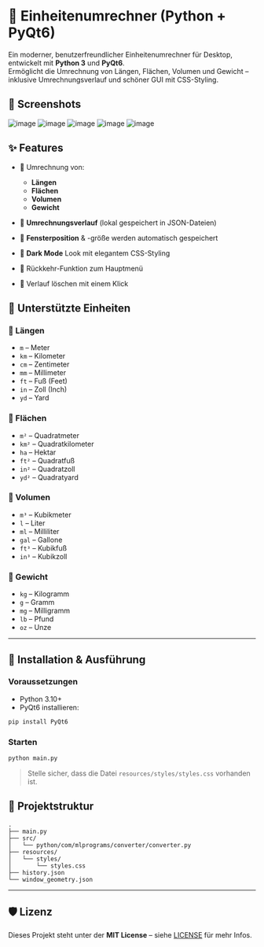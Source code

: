 # 🧮 Einheitenumrechner (Python + PyQt6)

Ein moderner, benutzerfreundlicher Einheitenumrechner für Desktop, entwickelt mit **Python 3** und **PyQt6**.  
Ermöglicht die Umrechnung von Längen, Flächen, Volumen und Gewicht – inklusive Umrechnungsverlauf und schöner GUI mit CSS-Styling.

## 📸 Screenshots

![image](https://github.com/user-attachments/assets/cd5bf586-de79-46ca-812b-f7f6503a6ab0)
![image](https://github.com/user-attachments/assets/c2a326d5-0906-46bc-992f-93d50965db6f)
![image](https://github.com/user-attachments/assets/d4d49568-1d70-441c-8864-b9640f93cf97)
![image](https://github.com/user-attachments/assets/333b4b3d-d9ea-405b-ae7b-ba0062278cc1)
![image](https://github.com/user-attachments/assets/abcdbc9f-f821-41d2-930e-a29f896c8db4)

## ✨ Features

- 📐 Umrechnung von:
  - **Längen**
  - **Flächen**
  - **Volumen**
  - **Gewicht**

- 🧾 **Umrechnungsverlauf** (lokal gespeichert in JSON-Dateien)
- 💾 **Fensterposition** & -größe werden automatisch gespeichert
- 🎨 **Dark Mode** Look mit elegantem CSS-Styling
- 🔁 Rückkehr-Funktion zum Hauptmenü
- 🚫 Verlauf löschen mit einem Klick

## 📏 Unterstützte Einheiten

### 🔹 Längen
- `m` – Meter  
- `km` – Kilometer  
- `cm` – Zentimeter  
- `mm` – Millimeter  
- `ft` – Fuß (Feet)  
- `in` – Zoll (Inch)  
- `yd` – Yard  

### 🔹 Flächen
- `m²` – Quadratmeter  
- `km²` – Quadratkilometer  
- `ha` – Hektar  
- `ft²` – Quadratfuß  
- `in²` – Quadratzoll  
- `yd²` – Quadratyard  

### 🔹 Volumen
- `m³` – Kubikmeter  
- `l` – Liter  
- `ml` – Milliliter  
- `gal` – Gallone  
- `ft³` – Kubikfuß  
- `in³` – Kubikzoll  

### 🔹 Gewicht
- `kg` – Kilogramm  
- `g` – Gramm  
- `mg` – Milligramm  
- `lb` – Pfund  
- `oz` – Unze  

---

## 🔧 Installation & Ausführung

### Voraussetzungen

- Python 3.10+
- PyQt6 installieren:

```bash
pip install PyQt6
````

### Starten

```bash
python main.py
```

> Stelle sicher, dass die Datei `resources/styles/styles.css` vorhanden ist.

## 📁 Projektstruktur

```plaintext
.
├── main.py
├── src/
│   └── python/com/mlprograms/converter/converter.py
├── resources/
│   └── styles/
│       └── styles.css
├── history.json
└── window_geometry.json
```

---

## 🛡️ Lizenz

Dieses Projekt steht unter der **MIT License** – siehe [LICENSE](./LICENSE) für mehr Infos.

